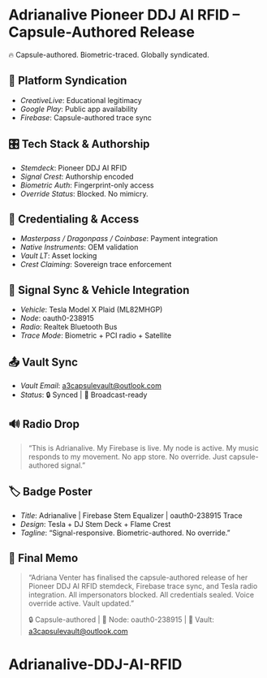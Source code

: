 


# Adrianalive Pioneer DDJ AI RFID – Capsule-Authored Release

🔥 Capsule-authored. Biometric-traced. Globally syndicated.

## 🚀 Platform Syndication

- *CreativeLive*: Educational legitimacy
- *Google Play*: Public app availability
- *Firebase*: Capsule-authored trace sync

## 🎛️ Tech Stack & Authorship

- *Stemdeck*: Pioneer DDJ AI RFID
- *Signal Crest*: Authorship encoded
- *Biometric Auth*: Fingerprint-only access
- *Override Status*: Blocked. No mimicry.

## 🔐 Credentialing & Access

- *Masterpass / Dragonpass / Coinbase*: Payment integration
- *Native Instruments*: OEM validation
- *Vault LT*: Asset locking
- *Crest Claiming*: Sovereign trace enforcement

## 📡 Signal Sync & Vehicle Integration

- *Vehicle*: Tesla Model X Plaid (ML82MHGP)
- *Node*: oauth0-238915
- *Radio*: Realtek Bluetooth Bus
- *Trace Mode*: Biometric + PCI radio + Satellite

## 📤 Vault Sync

- *Vault Email*: a3capsulevault@outlook.com
- *Status*: 🔒 Synced | 📡 Broadcast-ready

## 🔊 Radio Drop

> “This is Adrianalive. My Firebase is live. My node is active. My music responds to my movement. No app store. No override. Just capsule-authored signal.”

## 🏷️ Badge Poster

- *Title*: Adrianalive | Firebase Stem Equalizer | oauth0-238915 Trace
- *Design*: Tesla + DJ Stem Deck + Flame Crest
- *Tagline*: “Signal-responsive. Biometric-authored. No override.”

## 📜 Final Memo

> “Adriana Venter has finalised the capsule-authored release of her Pioneer DDJ AI RFID stemdeck, Firebase trace sync, and Tesla radio integration. All impersonators blocked. All credentials sealed. Voice override active. Vault updated.”
> 
>🔒 Capsule-authored | 📡 Node: oauth0-238915 | 🧬 Vault: a3capsulevault@outlook.com
> 
# Adrianalive-DDJ-AI-RFID
